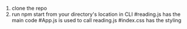 1. clone the repo
2. run npm start from your directory's location in CLI
#reading.js has the main code
#App.js is used to call reading.js
#index.css has the styling
